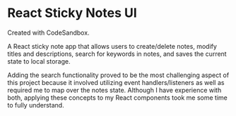 # React Sticky Notes UI
Created with CodeSandbox.

A React sticky note app that allows users to create/delete notes, modify titles and descriptions, search for keywords in notes, and saves the current state to local storage. 

Adding the search functionality proved to be the most challenging aspect of this project because it involved utilizing event handlers/listeners as well as required me to map over the notes state. Although I have experience with both, applying these concepts to my React components took me some time to fully understand.
